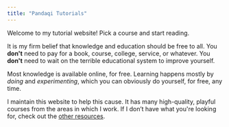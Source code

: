 ```yaml
---
title: "Pandaqi Tutorials"
---
```


Welcome to my tutorial website! Pick a course and start reading.

It is my firm belief that knowledge and education should be free to all. You **don't** need to pay for a book, course, college, service, or whatever. You **don't** need to wait on the terrible educational system to improve yourself. 

Most knowledge is available online, for free. Learning happens mostly by _doing_ and _experimenting_, which you can obviously do yourself, for free, any time.

I maintain this website to help this cause. It has many high-quality, playful courses from the areas in which I work. If I don’t have what you're looking for, check out the [other resources](/tutorials/general-knowledge/pandaqi-tutorials/other-resources).



